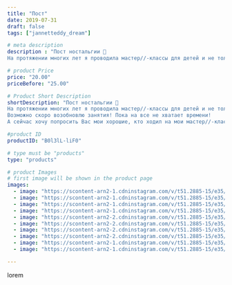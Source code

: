 ```yaml
---
title: "Пост"
date: 2019-07-31
draft: false
tags: ["jannetteddy_dream"]

# meta description
description : "Пост ностальгии 🥰
На протяжении многих лет я проводила мастер//-классы для детей и не только! Вспоминаю это чудесное время! Благодарна каждому из Вас 🙏 за довер"

# product Price
price: "20.00"
priceBefore: "25.00"

# Product Short Description
shortDescription: "Пост ностальгии 🥰
На протяжении многих лет я проводила мастер//-классы для детей и не только! Вспоминаю это чудесное время! Благодарна каждому из Вас 🙏 за доверие!❤️ это ценный опыт для меня!💞
Возможно скоро возобновлю занятия! Пока на все не хватает времени! 
А сейчас хочу попросить Вас мои хорошие, кто ходил на мои мастер//-классы, напишите в комментарии хоть пару слов! 📝🙏💞И мне будет приятно вспомнить каждого из Вас!😘 #мастеркласс #люблюдетей #учудетейшить #ручнаяработа #своимируками"

#product ID
productID: "B0l3lL-liF0"

# type must be "products"
type: "products"

# product Images
# first image will be shown in the product page
images:
  - image: "https://scontent-arn2-1.cdninstagram.com/v/t51.2885-15/e35/65888894_1128380440693186_6753053214942022240_n.jpg?_nc_ht=scontent-arn2-1.cdninstagram.com&_nc_cat=110&_nc_ohc=quObwtrr8fUAX91wLJp&se=8&tp=1&oh=6a08ad8b7d8105a6d763ac633b63a63b&oe=605A72FB&ig_cache_key=MjEwMDMyOTI0NTk4MTM0MzkxMg%3D%3D.2"
  - image: "https://scontent-arn2-1.cdninstagram.com/v/t51.2885-15/e35/67090634_483807588858294_7888603166114687977_n.jpg?_nc_ht=scontent-arn2-1.cdninstagram.com&_nc_cat=106&_nc_ohc=VunN6MmvMKwAX-oHEbH&se=7&tp=1&oh=aa9afab49c19270c522af0c01981fccf&oe=605CBDA3&ig_cache_key=MjEwMDMyOTI0NTk3MzA0MzQ1Ng%3D%3D.2"
  - image: "https://scontent-arn2-1.cdninstagram.com/v/t51.2885-15/e35/66687698_115124859605809_2327847805398098374_n.jpg?_nc_ht=scontent-arn2-1.cdninstagram.com&_nc_cat=101&_nc_ohc=5rJiMA85Ia0AX94yo7p&se=8&tp=1&oh=869ca5c189a2fa2bbb2622b0de9601f7&oe=605B299E&ig_cache_key=MjEwMDMyOTI0NjAxNDg4NzY4Nw%3D%3D.2"
  - image: "https://scontent-arn2-1.cdninstagram.com/v/t51.2885-15/e35/66618292_133940744493594_3692449832585436119_n.jpg?_nc_ht=scontent-arn2-1.cdninstagram.com&_nc_cat=106&_nc_ohc=3CNSf-dl760AX_iZ5yl&se=7&tp=1&oh=72d01cfe26cbf6bca6ccf592c0de16a6&oe=605CDF1E&ig_cache_key=MjEwMDMyOTI0NTk1NjE3ODU4OA%3D%3D.2"
  - image: "https://scontent-arn2-2.cdninstagram.com/v/t51.2885-15/e35/67726774_449998705781432_6898844360504227514_n.jpg?_nc_ht=scontent-arn2-2.cdninstagram.com&_nc_cat=108&_nc_ohc=skzhqz76YigAX_4wbKv&se=7&tp=1&oh=9487889ff079ccd4fc478f5c71d69715&oe=605C1E82&ig_cache_key=MjEwMDMyOTI0NTk4OTY4MTk2OQ%3D%3D.2"
  - image: "https://scontent-arn2-2.cdninstagram.com/v/t51.2885-15/e35/66799833_363724860974588_515615741348623327_n.jpg?_nc_ht=scontent-arn2-2.cdninstagram.com&_nc_cat=108&_nc_ohc=CQrGeMsNkW0AX_7DqgZ&tp=1&oh=6cf1e9dbb388b4453807cd692bbd6863&oe=605C2D3E&ig_cache_key=MjEwMDMyOTI0NTk5ODIxMTU0MA%3D%3D.2"
  - image: "https://scontent-arn2-2.cdninstagram.com/v/t51.2885-15/e35/66122984_431904280868645_4120227009022350410_n.jpg?_nc_ht=scontent-arn2-2.cdninstagram.com&_nc_cat=105&_nc_ohc=wJz7xJJnXe4AX9pT8Gm&tp=1&oh=12936d6a28a2b00f6c518d0f935af95b&oe=605BEA9D&ig_cache_key=MjEwMDMyOTI0NTk0Nzg5NzQ4Mw%3D%3D.2"
  - image: "https://scontent-arn2-2.cdninstagram.com/v/t51.2885-15/e35/65864673_341256313427676_3991778123119998948_n.jpg?_nc_ht=scontent-arn2-2.cdninstagram.com&_nc_cat=100&_nc_ohc=OWM1frPlDccAX_T94Jy&tp=1&oh=fa8be937eb2b7e7c18f19e6f12b06d0a&oe=605D92E5&ig_cache_key=MjEwMDMyOTI0NjAwNjUzNzU4NQ%3D%3D.2"
  - image: "https://scontent-arn2-1.cdninstagram.com/v/t51.2885-15/e35/66169064_774027619681204_5255919447589419974_n.jpg?_nc_ht=scontent-arn2-1.cdninstagram.com&_nc_cat=104&_nc_ohc=XdLN21BMwdQAX9Jm4ec&tp=1&oh=681fe073ad0ac3ed17980fb582685761&oe=605C6BA8&ig_cache_key=MjEwMDMyOTI0NTk3MzEwMTIyOA%3D%3D.2"
  - image: "https://scontent-arn2-1.cdninstagram.com/v/t51.2885-15/e35/66511450_162756311441507_2868321694320976436_n.jpg?_nc_ht=scontent-arn2-1.cdninstagram.com&_nc_cat=111&_nc_ohc=Mwhay22n6iMAX9FepAQ&se=7&tp=1&oh=8bf50102287a54b7e264aad644dc1e45&oe=605AE82F&ig_cache_key=MjEwMDMyOTI0NjAwNjQ0OTY2OA%3D%3D.2"

---
```

lorem
